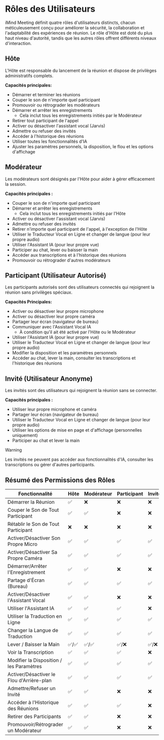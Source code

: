 # Rôles des Utilisateurs

iMind Meeting définit quatre rôles d\'utilisateurs distincts, chacun méticuleusement conçu pour améliorer la sécurité, la collaboration et l\'adaptabilité des expériences de réunion. Le rôle d\'Hôte est doté du plus haut niveau d\'autorité, tandis que les autres rôles offrent différents niveaux d\'interaction.

## Hôte

L\'Hôte est responsable du lancement de la réunion et dispose de privilèges administratifs complets.

**Capacités principales:**

- Démarrer et terminer les réunions
- Couper le son de n\'importe quel participant
- Promouvoir ou rétrograder les modérateurs
- Démarrer et arrêter les enregistrements
  - Cela inclut tous les enregistrements initiés par le Modérateur
- Retirer tout participant de l\'appel
- Activer ou désactiver l\'assistant vocal (Jarvis)
- Admettre ou refuser des invités
- Accéder à l\'historique des réunions
- Utiliser toutes les fonctionnalités d\'IA
- Ajuster les paramètres personnels, la disposition, le flou et les options d\'affichage

## Modérateur

Les modérateurs sont désignés par l\'Hôte pour aider à gérer efficacement la session.

**Capacités principales :**

- Couper le son de n\'importe quel participant
- Démarrer et arrêter les enregistrements
  - Cela inclut tous les enregistrements initiés par l\'Hôte
- Activer ou désactiver l\'assistant vocal (Jarvis)
- Admettre ou refuser des invités
- Retirer n\'importe quel participant de l\'appel, à l\'exception de l\'Hôte
- Utiliser le Traducteur Vocal en Ligne et changer de langue (pour leur propre audio)
- Utiliser l\'Assistant IA (pour leur propre vue)
- Participer au chat, lever ou baisser la main
- Accéder aux transcriptions et à l\'historique des réunions
- Promouvoir ou rétrograder d\'autres modérateurs

## Participant (Utilisateur Autorisé)

Les participants autorisés sont des utilisateurs connectés qui rejoignent la réunion sans privilèges spéciaux.

**Capacités Principales:**

- Activer ou désactiver leur propre microphone
- Activer ou désactiver leur propre caméra
- Partager leur écran (navigateur de bureau)
- Communiquer avec l\'Assistant Vocal IA
  - À condition qu\'il ait été activé par l\'Hôte ou le Modérateur
- Utiliser l\'Assistant IA (pour leur propre vue)
- Utiliser le Traducteur Vocal en Ligne et changer de langue (pour leur propre audio)
- Modifier la disposition et les paramètres personnels
- Accéder au chat, lever la main, consulter les transcriptions et l\'historique des réunions

## Invité (Utilisateur Anonyme)

Les invités sont des utilisateurs qui rejoignent la réunion sans se connecter.

**Capacités principales :**

- Utiliser leur propre microphone et caméra
- Partager leur écran (navigateur de bureau)
- Utiliser le Traducteur Vocal en Ligne et changer de langue (pour leur propre audio)
- Utiliser les options de mise en page et d\'affichage (personnelles uniquement)
- Participer au chat et lever la main

> [!WARNING]
> Les invités ne peuvent pas accéder aux fonctionnalités d\'IA, consulter les transcriptions ou gérer d\'autres participants.

## Résumé des Permissions des Rôles

| Fonctionnalité                             | Hôte  | Modérateur | Participant | Invité |
| ------------------------------------------ | ----- | ---------- | ----------- | ------ |
| Démarrer la Réunion                        | ✅    | ❌         | ❌          | ❌     |
| Couper le Son de Tout Participant          | ✅    | ✅         | ❌          | ❌     |
| Rétablir le Son de Tout Participant        | ❌    | ❌         | ❌          | ❌     |
| Activer/Désactiver Son Propre Micro        | ✅    | ✅         | ✅          | ✅     |
| Activer/Désactiver Sa Propre Caméra        | ✅    | ✅         | ✅          | ✅     |
| Démarrer/Arrêter l\'Enregistrement         | ✅    | ✅         | ❌          | ❌     |
| Partage d\'Écran (Bureau)                  | ✅    | ✅         | ✅          | ✅     |
| Activer/Désactiver l\'Assistant Vocal      | ✅    | ✅         | ❌          | ❌     |
| Utiliser l\'Assistant IA                   | ✅    | ✅         | ✅          | ❌     |
| Utiliser la Traduction en Ligne            | ✅    | ✅         | ✅          | ✅     |
| Changer la Langue de Traduction            | ✅    | ✅         | ✅          | ✅     |
| Lever / Baisser la Main                    | ✅/✅ | ✅/✅      | ✅/❌       | ✅/❌  |
| Voir la Transcription                      | ✅    | ✅         | ✅          | ❌     |
| Modifier la Disposition / les Paramètres   | ✅    | ✅         | ✅          | ✅     |
| Activer/Désactiver le Flou d\'Arrière-plan | ✅    | ✅         | ✅          | ✅     |
| Admettre/Refuser un Invité                 | ✅    | ✅         | ❌          | ❌     |
| Accéder à l\'Historique des Réunions       | ✅    | ✅         | ✅          | ❌     |
| Retirer des Participants                   | ✅    | ✅         | ❌          | ❌     |
| Promouvoir/Rétrograder un Modérateur       | ✅    | ✅         | ❌          | ❌     |
